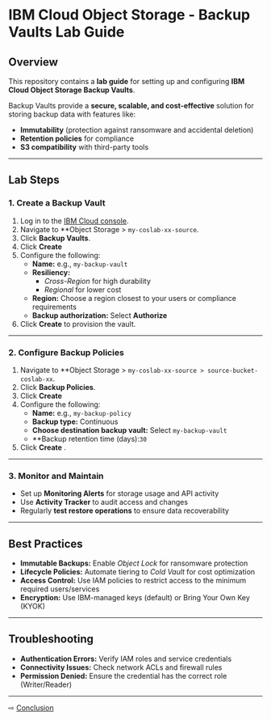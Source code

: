 # IBM Cloud Object Storage - Backup Vaults Lab Guide

## Overview
This repository contains a **lab guide** for setting up and configuring **IBM Cloud Object Storage Backup Vaults**.

Backup Vaults provide a **secure, scalable, and cost-effective** solution for storing backup data with features like:
- **Immutability** (protection against ransomware and accidental deletion)
- **Retention policies** for compliance
- **S3 compatibility** with third-party tools

---


## Lab Steps

### 1. Create a Backup Vault
1. Log in to the [IBM Cloud console](https://cloud.ibm.com/).
2. Navigate to **Object Storage > `my-coslab-xx-source`.  
3. Click **Backup Vaults**.
4. Click **Create**
5. Configure the following:
   - **Name:** e.g., `my-backup-vault`
   - **Resiliency:**
     - *Cross-Region* for high durability  
     - *Regional* for lower cost
   - **Region:** Choose a region closest to your users or compliance requirements
   - **Backup authorization:** Select **Authorize** 
6. Click **Create** to provision the vault.

---

### 2. Configure Backup Policies
1. Navigate to **Object Storage > `my-coslab-xx-source > source-bucket-coslab-xx`.
2. Click **Backup Policies**.
3. Click **Create**
4. Configure the following:
    - **Name:** e.g., `my-backup-policy`
    - **Backup type:** Continuous
   - **Choose destination backup vault:** Select `my-backup-vault`
   - **Backup retention time (days):`30`
5. Click **Create** .
---

### 3. Monitor and Maintain
- Set up **Monitoring Alerts** for storage usage and API activity
- Use **Activity Tracker** to audit access and changes
- Regularly **test restore operations** to ensure data recoverability

---

## Best Practices
- **Immutable Backups:** Enable *Object Lock* for ransomware protection
- **Lifecycle Policies:** Automate tiering to *Cold Vault* for cost optimization
- **Access Control:** Use IAM policies to restrict access to the minimum required users/services
- **Encryption:** Use IBM-managed keys (default) or Bring Your Own Key (KYOK)

---

## Troubleshooting
- **Authentication Errors:** Verify IAM roles and service credentials
- **Connectivity Issues:** Check network ACLs and firewall rules
- **Permission Denied:** Ensure the credential has the correct role (Writer/Reader)

---

⇨ [Conclusion](90-conclusion.md)